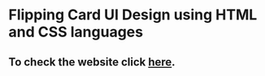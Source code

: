 # Flipping Card UI Design using HTML and CSS languages

## To check the website click [here](https://tsimurkurchyshyn.github.io/Flipping-Card-UI-Design/).
